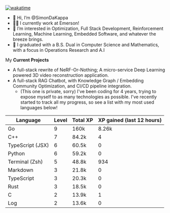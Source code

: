 
[![wakatime](https://wakatime.com/badge/user/50e6c678-94a9-4739-af51-360aeb113c51.svg)](https://wakatime.com/@50e6c678-94a9-4739-af51-360aeb113c51)

- 👋 Hi, I’m @SimonDaKappa
- 🧑‍💼 I currently work at Emerson!
- 👀 I’m interested in Optimization, Full Stack Development, Reinforcement Learning, Machine Learning, Embedded Software, and whatever the breeze brings.
- 🌱 I graduated with a B.S. Dual in Computer Science and Mathematics, with a focus in Operations Research and A.I

My **Current Projects** 
- A full-stack rewrite of NeRF-Or-Nothing; A micro-service Deep Learning powered 3D video reconstruction application.
- A full-stack RAG Chatbot, with Knowledge Graph / Embedding Community Optimization, and CI/CD pipeline integration.
  - (This one is private, sorry)
I've been coding for 4 years, trying to expose myself to as many technologies as possible. I've recently started to track all my progress, so see
a list with my most used languages below!

| Language | Level | Total XP | XP gained (last 12 hours) |
| --- | --- | --- | --- |
| Go | 9 | 160k | 8.26k |
| C++ | 7 | 84.2k | 4 |
| TypeScript (JSX) | 6 | 60.5k | 0 |
| Python | 6 | 59.2k | 0 |
| Terminal (Zsh) | 5 | 48.8k | 934 |
| Markdown | 3 | 21.8k | 0 |
| TypeScript | 3 | 20.3k | 0 |
| Rust | 3 | 18.5k | 0 |
| C | 2 | 13.9k | 1 |
| Log | 2 | 13.6k | 0 |